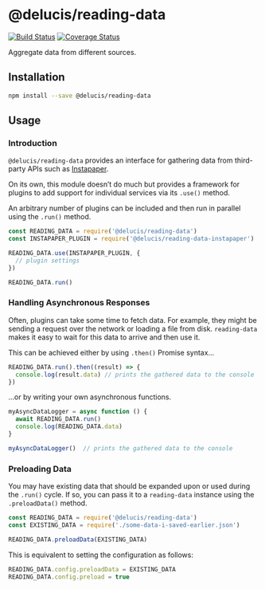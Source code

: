 # @delucis/reading-data

[![Build Status](https://travis-ci.org/delucis/reading-data.svg?branch=master)](https://travis-ci.org/delucis/reading-data)
[![Coverage Status](https://coveralls.io/repos/github/delucis/reading-data/badge.svg?branch=master)](https://coveralls.io/github/delucis/reading-data?branch=master)

Aggregate data from different sources.


## Installation

```sh
npm install --save @delucis/reading-data
```


## Usage

### Introduction

`@delucis/reading-data` provides an interface for gathering data from
third-party APIs such as [Instapaper][1b1ac993].

  [1b1ac993]: https://www.instapaper.com/

On its own, this module doesn’t do much but provides a framework for plugins
to add support for individual services via its `.use()` method.

An arbitrary number of plugins can be included and then run in parallel using
the `.run()` method.

```js
const READING_DATA = require('@delucis/reading-data')
const INSTAPAPER_PLUGIN = require('@delucis/reading-data-instapaper')

READING_DATA.use(INSTAPAPER_PLUGIN, {
  // plugin settings
})

READING_DATA.run()
```


### Handling Asynchronous Responses

Often, plugins can take some time to fetch data. For example, they might be
sending a request over the network or loading a file from disk. `reading-data`
makes it easy to wait for this data to arrive and then use it.

This can be achieved either by using `.then()` Promise syntax…

```js
READING_DATA.run().then((result) => {
  console.log(result.data) // prints the gathered data to the console
})
```

…or by writing your own asynchronous functions.

```js
myAsyncDataLogger = async function () {
  await READING_DATA.run()
  console.log(READING_DATA.data)
}

myAsyncDataLogger()  // prints the gathered data to the console
```


### Preloading Data

You may have existing data that should be expanded upon or used during the
`.run()` cycle. If so, you can pass it to a `reading-data` instance using the
`.preloadData()` method.

```js
const READING_DATA = require('@delucis/reading-data')
const EXISTING_DATA = require('./some-data-i-saved-earlier.json')

READING_DATA.preloadData(EXISTING_DATA)
```

This is equivalent to setting the configuration as follows:

```js
READING_DATA.config.preloadData = EXISTING_DATA
READING_DATA.config.preload = true
```
